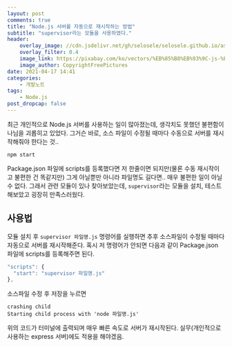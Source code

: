 ```yaml
---
layout: post
comments: true
title: "Node.js 서버를 자동으로 재시작하는 방법"
subtitle: "supervisor라는 모듈을 사용하였다."
header:
    overlay_image: //cdn.jsdelivr.net/gh/selosele/selosele.github.io/assets/images/thumb/nodejs_thumb01.jpg
    overlay_filter: 0.4
    image_link: https://pixabay.com/ko/vectors/%EB%85%B8%EB%93%9C-js-%EB%A1%9C%EA%B3%A0-nodejs-736399/
    image_author: CopyrightFreePictures
date: 2021-04-17 14:41
categories:
    - 개발노트
tags:
    - Node.js
post_dropcap: false
---
```


최근 개인적으로 Node.js 서버를 사용하는 일이 많아졌는데, 생각치도 못했던 불편함이 나님을 괴롭히고 있었다. 그거슨 바로, 소스 파일이 수정될 때마다 수동으로 서버를 재시작해줘야 한다는 것..

```
npm start
```

Package.json 파일에 scripts를 등록했다면 저 한줄이면 되지만(물론 수동 재시작이고 불편한 건 똑같지만) 그게 아닐뿐만 아니라 파일명도 길다면.. 매우 불편한 일이 아닐 수 없다. 그래서 관련 모듈이 있나 찾아보았는데, ```supervisor```라는 모듈을 설치, 테스트해보았고 굉장히 만족스러웠다.

## 사용법

모듈 설치 후 ```supervisor 파일명.js``` 명령어를 실행하면 추후 소스파일이 수정될 때마다 자동으로 서버를 재시작해준다. 혹시 저 명령어가 안되면 다음과 같이 Package.json 파일에 scripts를 등록해주면 된다.

```javascript
"scripts": {
  "start": "supervisor 파일명.js"
},
```

소스파일 수정 후 저장을 누르면

```
crashing child
Starting child process with 'node 파일명.js'
```

위의 코드가 터미널에 출력되며 매우 빠른 속도로 서버가 재시작된다. 실무(개인적으로 사용하는 express 서버)에도 적용을 해야겠음.

